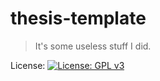 # thesis-template
> It's some useless stuff I did.

License: [![License: GPL v3](https://img.shields.io/badge/License-GPLv3-blue.svg)](https://www.gnu.org/licenses/gpl-3.0)

